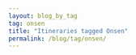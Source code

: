 ```yaml
---
layout: blog_by_tag
tag: onsen
title: "Itineraries tagged Onsen"
permalink: /blog/tag/onsen/
---
```

